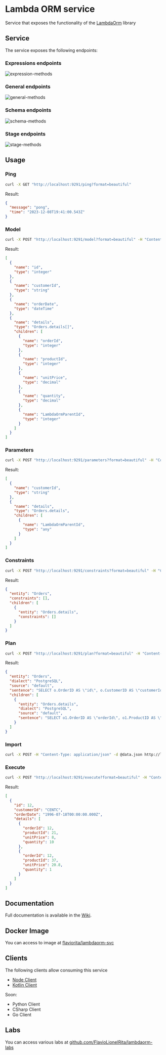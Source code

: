 # Lambda ORM service

Service that exposes the functionality of the [LambdaOrm](https://github.com/FlavioLionelRita/lambdaorm) library

## Service

The service exposes the following endpoints:

### Expressions endpoints

![expression-methods](https://raw.githubusercontent.com/FlavioLionelRita/lambdaorm-svc/HEAD/images/expression-methods.png)

### General endpoints

![general-methods](https://raw.githubusercontent.com/FlavioLionelRita/lambdaorm-svc/HEAD/images/general-methods.png)

### Schema endpoints

![schema-methods](https://raw.githubusercontent.com/FlavioLionelRita/lambdaorm-svc/HEAD/images/schema-methods.png)

### Stage endpoints

![stage-methods](https://raw.githubusercontent.com/FlavioLionelRita/lambdaorm-svc/HEAD/images/stage-methods.png)

## Usage

### Ping

```sh
curl -X GET "http://localhost:9291/ping?format=beautiful"
```

Result:

```json
{
  "message": "pong",
  "time": "2023-12-08T19:41:00.543Z"
}
```

### Model

```sh
curl -X POST "http://localhost:9291/model?format=beautiful" -H "Content-Type: application/json" -d '{"expression": "Orders.filter(p=>p.customerId==customerId).include(p=>p.details)"}'
```

Result:

```json
[
  {
    "name": "id",
    "type": "integer"
  },
  {
    "name": "customerId",
    "type": "string"
  },
  {
    "name": "orderDate",
    "type": "dateTime"
  },
  {
    "name": "details",
    "type": "Orders.details[]",
    "children": [
      {
        "name": "orderId",
        "type": "integer"
      },
      {
        "name": "productId",
        "type": "integer"
      },
      {
        "name": "unitPrice",
        "type": "decimal"
      },
      {
        "name": "quantity",
        "type": "decimal"
      },
      {
        "name": "LambdaOrmParentId",
        "type": "integer"
      }
    ]
  }
]
```

### Parameters

```sh
curl -X POST "http://localhost:9291/parameters?format=beautiful" -H "Content-Type: application/json" -d '{"expression": "Orders.filter(p=>p.customerId==customerId).include(p=>p.details)"}'
```

Result:

```json
[
  {
    "name": "customerId",
    "type": "string"
  },
  {
    "name": "details",
    "type": "Orders.details",
    "children": [
      {
        "name": "LambdaOrmParentId",
        "type": "any"
      }
    ]
  }
]
```

### Constraints

```sh
curl -X POST "http://localhost:9291/constraints?format=beautiful" -H "Content-Type: application/json" -d '{"expression": "Orders.filter(p=>p.customerId==customerId).include(p=>p.details)"}'
```

Result:

```json
{
  "entity": "Orders",
  "constraints": [],
  "children": [
    {
      "entity": "Orders.details",
      "constraints": []
    }
  ]
}
```

### Plan

```sh
curl -X POST "http://localhost:9291/plan?format=beautiful" -H "Content-Type: application/json" -d '{"expression": "Orders.filter(p=>p.customerId==customerId).include(p=>p.details)"}'
```

Result:

```json
{
  "entity": "Orders",
  "dialect": "PostgreSQL",
  "source": "default",
  "sentence": "SELECT o.OrderID AS \"id\", o.CustomerID AS \"customerId\", o.OrderDate AS \"orderDate\", o.OrderID AS \"__id\" FROM Orders o  WHERE o.CustomerID = $1 ",
  "children": [
    {
      "entity": "Orders.details",
      "dialect": "PostgreSQL",
      "source": "default",
      "sentence": "SELECT o1.OrderID AS \"orderId\", o1.ProductID AS \"productId\", o1.UnitPrice AS \"unitPrice\", o1.Quantity AS \"quantity\", o1.OrderID AS \"LambdaOrmParentId\" FROM \"Order Details\" o1  WHERE  o1.OrderID IN ($1) "
    }
  ]
}
```

### Import

```sh
curl -X POST -H "Content-Type: application/json" -d @data.json http://localhost:9291/stages/default/import
```

### Execute

```sh
curl -X POST "http://localhost:9291/execute?format=beautiful" -H "Content-Type: application/json" -d '{"expression": "Orders.filter(p=>p.customerId==customerId).include(p=>p.details)", "data": "{\"customerId\": \"CENTC\"}" }'
```

Result:

```json
[
  {
    "id": 12,
    "customerId": "CENTC",
    "orderDate": "1996-07-18T00:00:00.000Z",
    "details": [
      {
        "orderId": 12,
        "productId": 21,
        "unitPrice": 8,
        "quantity": 10
      },
      {
        "orderId": 12,
        "productId": 37,
        "unitPrice": 20.8,
        "quantity": 1
      }
    ]
  }
]
```

## Documentation

Full documentation is available in the [Wiki](https://github.com/FlavioLionelRita/lambdaorm-svc/wiki).

## Docker Image

You can access to image at [flaviorita/lambdaorm-svc](https://hub.docker.com/repository/docker/flaviorita/lambdaorm-svc/general)

## Clients

The following clients allow consuming this service

- [Node Client](https://github.com/FlavioLionelRita/lambdaorm-client-node)
- [Kotlin Client](https://github.com/FlavioLionelRita/lambdaorm-client-kotlin)

Soon:

- Python Client
- CSharp Client
- Go Client

## Labs

You can access various labs at [github.com/FlavioLionelRita/lambdaorm-labs](https://github.com/FlavioLionelRita/lambdaorm-labs)
